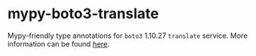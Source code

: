# mypy-boto3-translate

Mypy-friendly type annotations for `boto3` 1.10.27 `translate` service.
More information can be found [here](https://github.com/vemel/mypy_boto3).
